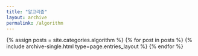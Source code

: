 ```yaml
---
title: "알고리즘"
layout: archive
permalink: /algorithm
---
```


{% assign posts = site.categories.algorithm %}
{% for post in posts %} {% include archive-single.html type=page.entries_layout %} {% endfor %}
